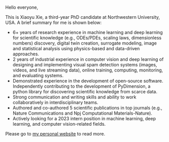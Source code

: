 Hello everyone,

This is Xiaoyu Xie, a third-year PhD candidate at Northwestern University, USA. A brief summary for me is shown below:

- 6+ years of research experience in machine learning and deep learning for scientific knowledge (e.g., ODEs/PDEs, scaling laws, dimensionless numbers) discovery, digital twin creation, surrogate modeling, image and statistical analysis using physics-based and data-driven approaches.
- 2 years of industrial experience in computer vision and deep learning of designing and implementing visual spam detection systems (images, videos, and live streaming data), online training, computing, monitoring, and evaluating systems.
- Demonstrated experience in the development of open-source software. Independently contributing to the development of PyDimension, a python library for discovering scientific knowledge from scarce data.
- Strong communication and writing skills and ability to work collaboratively in interdisciplinary teams.
- Authored and co-authored 5 scientific publications in top journals (e.g., Nature Communications and Npj Computational Materials-Nature).
- Actively looking for a 2023 intern position in machine learning, deep learning, and computer vision-related fields.

Please go to [my personal website](https://xiaoyuxie.top/) to read more.
